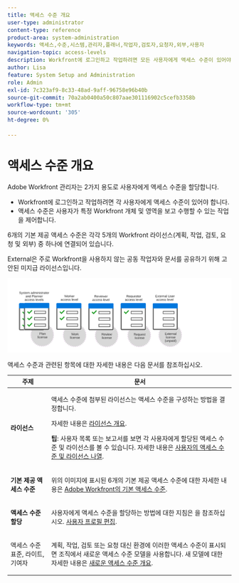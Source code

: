 ```yaml
---
title: 액세스 수준 개요
user-type: administrator
content-type: reference
product-area: system-administration
keywords: 액세스,수준,시스템,관리자,플래너,작업자,검토자,요청자,외부,사용자
navigation-topic: access-levels
description: Workfront에 로그인하고 작업하려면 모든 사용자에게 액세스 수준이 있어야 합니다. 액세스 수준을 사용하여 사용자가 특정 Workfront 개체 및 영역을 보고 수행할 수 있는 작업을 제어합니다. 내장된 6개의 액세스 수준은 각각 계획, 작업, 검토, 요청 및 외부라는 5개의 Workfront 라이선스 중 하나에 연결되어 있습니다.
author: Lisa
feature: System Setup and Administration
role: Admin
exl-id: 7c323af9-8c33-48ad-9aff-96758e96b40b
source-git-commit: 70a2ab0400a50c807aae301116902c5cefb3358b
workflow-type: tm+mt
source-wordcount: '305'
ht-degree: 0%

---
```


# 액세스 수준 개요

<!-- Audited: 12/2023 -->

Adobe Workfront 관리자는 2가지 용도로 사용자에게 액세스 수준을 할당합니다.

* Workfront에 로그인하고 작업하려면 각 사용자에게 액세스 수준이 있어야 합니다.
* 액세스 수준은 사용자가 특정 Workfront 개체 및 영역을 보고 수행할 수 있는 작업을 제어합니다.

6개의 기본 제공 액세스 수준은 각각 5개의 Workfront 라이선스(계획, 작업, 검토, 요청 및 외부) 중 하나에 연결되어 있습니다.

External은 주로 Workfront을 사용하지 않는 공동 작업자와 문서를 공유하기 위해 고안된 미지급 라이선스입니다.

![](assets/access-levels-and-licenses-old.png)

액세스 수준과 관련된 항목에 대한 자세한 내용은 다음 문서를 참조하십시오.

<table style="table-layout:auto"> 
 <col> 
 <col> 
 <thead> 
  <tr> 
   <th>주제</th> 
   <th>문서</th> 
  </tr> 
 </thead> 
 <tbody> 
  <tr> 
   <td><p><strong>라이선스</strong></p></td> 
   <td> <p>액세스 수준에 첨부된 라이선스는 액세스 수준을 구성하는 방법을 결정합니다.</p> <p>자세한 내용은 <a href="../../../administration-and-setup/add-users/access-levels-and-object-permissions/wf-licenses.md" class="MCXref xref">라이선스 개요</a>.</p> <p><strong>팁</strong>: 사용자 목록 또는 보고서를 보면 각 사용자에게 할당된 액세스 수준 및 라이선스를 볼 수 있습니다. 자세한 내용은 <a href="../../../administration-and-setup/add-users/access-levels-and-object-permissions/list-access-levels-and-licenses-for-your-users.md" class="MCXref xref">사용자의 액세스 수준 및 라이선스 나열</a>.</p> </td> 
  </tr> 
  <tr> 
   <td><strong>기본 제공 액세스 수준</strong></td> 
   <td> <p>위의 이미지에 표시된 6개의 기본 제공 액세스 수준에 대한 자세한 내용은 <a href="../../../administration-and-setup/add-users/access-levels-and-object-permissions/default-access-levels-in-workfront.md" class="MCXref xref">Adobe Workfront의 기본 액세스 수준</a>.</p> </td> 
  </tr> 
  <tr> 
   <td><strong>액세스 수준 할당</strong></td> 
   <td> <p>사용자에게 액세스 수준을 할당하는 방법에 대한 지침은 을 참조하십시오. <a href="../../../administration-and-setup/add-users/create-and-manage-users/edit-a-users-profile.md" class="MCXref xref">사용자 프로필 편집</a>.</p> </td> 
  </tr> 
  <tr> 
   <td>액세스 수준 표준, 라이트, 기여자</td> 
   <td> <p>계획, 작업, 검토 또는 요청 대신 환경에 이러한 액세스 수준이 표시되면 조직에서 새로운 액세스 수준 모델을 사용합니다. 새 모델에 대한 자세한 내용은 <a href="../../../administration-and-setup/add-users/how-access-levels-work/access-level-overview.md" class="MCXref xref">새로운 액세스 수준 개요</a>.</p> </td> 
  </tr> 
  <!--
  <tr> 
   <td>Access levels and proofing</td> 
   <td> <p>Your users' access levels can affect proofing for each permission profile. For more information, see the section in the article .</p> </td> 
  </tr> 
  -->
 </tbody> 
</table>
